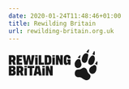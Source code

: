 ```yaml
---
date: 2020-01-24T11:48:46+01:00
title: Rewilding Britain
url: rewilding-britain.org.uk
---
```

<svg xmlns="http://www.w3.org/2000/svg" width="176" height="61" viewBox="0 0 175.598 61.301" fill="currentColor">
  <path d="M70.433,87.084H65.21L63.316,81.3H61.6v5.787H56.49V67.909h7.135c4.133,0,6.332,2.327,6.332,6.4v.346a6.146,6.146,0,0,1-2.119,5.08ZM61.644,77.3h.991q2.112,0,2.111-2.517v-.208c0-1.546-.763-2.368-2.111-2.368h-.991Zm15.293,5.478h5.986v4.3h-11.1V67.909H82.843v4.3H76.936v3.082h5.076v4.122H76.936ZM97.988,67.909l2.13,12.066h.327l1.417-12.066h5.48l-3.45,19.155h-6.41L95.739,75.25h-.292L93.7,87.065h-6.41l-3.45-19.155h5.48l1.417,12.066h.327L93.2,67.909Zm22.782,14.873h5.37v4.3H115.656V67.909h5.113V82.782Zm13.543-14.873c4.477,0,6.531,2.669,6.531,6.839v5.58c0,4.319-2.3,6.759-6.531,6.759h-6.9V67.912h6.9Zm1.358,6.332c0-1.267-.683-2.031-1.743-2.031h-1.4V82.785h1.378c1.079,0,1.765-.763,1.765-2.031V74.242Zm22.964,2.517-.169-3.558V67.909H163.4V87.084h-5.035L154.71,77.056h-.238l.158,3.112v6.916h-4.9V67.909h5.411l3.231,8.85Zm15.284,8.134c-.53,1.3-1.2,2.476-3.854,2.476-2.76,0-4.806-2.089-4.806-6.056v-6.3c0-4.905,2.368-7.412,6.936-7.412,4.5,0,6.6,2.34,6.6,5.965v1.22h-5.113V73.8c0-1.317-.545-1.972-1.624-1.972-.982,0-1.646.783-1.646,1.972v7.418c0,1.347.644,1.992,1.646,1.992.911,0,1.7-.61,1.7-2v-.986h-1.646V76.608H178.8V87.082h-4.222l-.346-2.191h-.309ZM87.3,93.581H92.29v14.895H87.3Zm0-4.28H92.29v3.073H87.3Zm21.322-17.111h4.994V87.084h-4.994Zm0-4.28h4.994v3.073h-4.994Zm34.072,4.28h4.994V87.084H142.69Zm0-4.28h4.994v3.073H142.69Zm-4,30.241-.169-3.558V89.3h4.935v19.175h-5.035l-3.657-10.029h-.238l.158,3.112v6.916h-4.905V89.3h5.411l3.231,8.85Zm-15.948-4.57h4.994v14.895h-4.994Zm0-4.28h4.994v3.073h-4.994ZM85.765,108.476H80.542l-1.895-5.787H76.934v5.787H71.822V89.3h7.135c4.133,0,6.332,2.327,6.332,6.4v.346a6.146,6.146,0,0,1-2.119,5.08ZM76.975,98.7h.991q2.112,0,2.111-2.517v-.208c0-1.546-.763-2.368-2.111-2.368h-.991Zm-9.962-.1a4.216,4.216,0,0,1,3.151,4.38v.177c0,3.229-2.106,5.322-5.986,5.322H56.49V89.3h7.868c3.7,0,5.4,2.1,5.4,4.648v.119c0,2.31-.913,3.757-2.744,4.321ZM61.6,93.414v3.212H63.27a1.376,1.376,0,0,0,1.5-1.527V94.98a1.4,1.4,0,0,0-1.546-1.566Zm0,7.025v3.915h1.436c1.339,0,2.011-.644,2.011-1.923v-.169a1.723,1.723,0,0,0-1.972-1.823ZM106.944,89.3v4.28H102.8v14.895H97.709V93.581H93.566V89.3h13.379Zm4.431,16.153-.487,3.023h-5.331l3.99-19.175h7.922l3.99,19.175h-5.331l-.487-3.023Zm3.6-4.183-1.3-7.611h-.327l-1.3,7.611Zm79.664-4.955a21.308,21.308,0,0,0,3.088-.3c2.528-.608,4.5-2.857,7.087-3.132,2.537-.27,4.946,1.551,6.071,3.839.748,1.52,1.045,3.231,1.78,4.756a15.834,15.834,0,0,0,3.677,4.531,5.706,5.706,0,0,1,1.923,2.6,5.283,5.283,0,0,1-.1,2.243,12.624,12.624,0,0,1-.632,2.377,7.278,7.278,0,0,1-3.761,3.832,8.327,8.327,0,0,1-5.385.424c-4.39-1.107-7.669-5.457-12.191-5.679-.932-.045-1.869.093-2.8.015a7.211,7.211,0,0,1-6.075-5.645,9.969,9.969,0,0,1,1.213-7.012,4.15,4.15,0,0,1,2.561-2.009A12.955,12.955,0,0,1,194.636,96.317Zm-6.27-15.695a10.7,10.7,0,0,0-.4,9.782,6.545,6.545,0,0,0,.891,1.315,6.217,6.217,0,0,0,6.6,1.5c2.76-.978,5.059-3.612,5-6.54-.041-2.323-1.542-4.706-1.76-7.02a5.112,5.112,0,0,0-.441-2.2,3.914,3.914,0,0,0-1.951-1.365,4.361,4.361,0,0,0-4.583.66A10.532,10.532,0,0,0,188.367,80.622Zm33.5,24.6a5.017,5.017,0,0,0,1.561-.184,8.731,8.731,0,0,0,5.288-4.464,14.69,14.69,0,0,0,1.492-6.89,9.255,9.255,0,0,0-.513-3.372,4.275,4.275,0,0,0-2.262-2.455,3.324,3.324,0,0,0-2.029-.141,11.316,11.316,0,0,0-2.842,1.7c-1.006.614-2.448.993-3.417,1.659a8.546,8.546,0,0,0-3.5,6.073,8.256,8.256,0,0,0,.281,3.24A7.5,7.5,0,0,0,221.867,105.225Zm-19.224-35.33a15.1,15.1,0,0,0-1.691,6.672c-.039,2.29.329,4.347,2.461,5.7a5.88,5.88,0,0,0,3.359,1.023A5.409,5.409,0,0,0,210,81.775a11.387,11.387,0,0,0,1.5-2.524,15.88,15.88,0,0,0,1.189-3.32c.357-1.711.335-3.376.785-5.065a12.053,12.053,0,0,0,.454-3.292,3.453,3.453,0,0,0-2.79-3.2,5.515,5.515,0,0,0-4.485.936,10.892,10.892,0,0,0-1.771,1.4A14.277,14.277,0,0,0,202.643,69.895Zm20.643,15.585a12.749,12.749,0,0,0,1.566-2.247,22.157,22.157,0,0,0,2-5.9,11.852,11.852,0,0,0-.632-6.309,4.222,4.222,0,0,0-3.136-2.4c-2.238-.443-4.325,2.334-4.866,3.125a31.946,31.946,0,0,0-2.409,3.307,17.434,17.434,0,0,0-1.54,3.843,9.677,9.677,0,0,0-.407,3.08,5.664,5.664,0,0,0,1.027,3.508,5.754,5.754,0,0,0,4.661,2.026A7.061,7.061,0,0,0,223.286,85.479Zm-26.251-11.3c.125.074.285.151.4.067a.3.3,0,0,0,.091-.117,3.388,3.388,0,0,0,.268-1.285,19.485,19.485,0,0,1,.588-3.549c.149-.558.1-1.161-.1-1.233a4.479,4.479,0,0,0-1.931,1.22,12.251,12.251,0,0,0-2.844,3.5c-.145.242-.314.627.019.748a5.811,5.811,0,0,0,1.2-.052A5.247,5.247,0,0,1,197.035,74.183Zm33.211,13.039c.221.236.493.517.807.435.277-.074.411-.391.5-.67a12.35,12.35,0,0,0,.331-5.93c-.048-.327-.208-.872-.45-.949-.262-.084-.753.275-1.088.822a25.333,25.333,0,0,1-2.788,3.822c-.755.887.123.893.807,1.155A4.839,4.839,0,0,1,230.246,87.223ZM212.28,62.635c.42.184.792.526,1.2.746a1.312,1.312,0,0,0,.42.138c.082-.026.132-.125.169-.214a15.912,15.912,0,0,0,.74-2.6c.268-1.192.456-2.13.725-3.322.061-.268.264-.841.007-.932-.242-.084-.779.253-.876.32a17.878,17.878,0,0,0-3.915,4.07c-.357.45-1.034,1.233-.251,1.4A7.615,7.615,0,0,1,212.28,62.635Zm13.828,5.238c.344.078.623-1.332.7-1.977a16.523,16.523,0,0,0-.08-3.56c-.2-1.151-.353-2.47-.915-2.656-.417-.136-1.029,1.4-1.654,2.79-.2.452-1.151,1.73-1.828,3.264-.117.264-.294.783.065.932a14.365,14.365,0,0,1,1.78.236C225.28,67.271,225.591,67.754,226.108,67.873Z" transform="translate(-56.49 -56.438)"/>
</svg>
